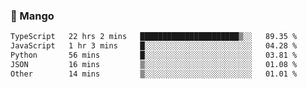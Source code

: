 ### 🥭 Mango

<!--START_SECTION:waka-->

```txt
TypeScript   22 hrs 2 mins   ██████████████████████▒░░   89.35 %
JavaScript   1 hr 3 mins     █░░░░░░░░░░░░░░░░░░░░░░░░   04.28 %
Python       56 mins         █░░░░░░░░░░░░░░░░░░░░░░░░   03.81 %
JSON         16 mins         ▒░░░░░░░░░░░░░░░░░░░░░░░░   01.08 %
Other        14 mins         ▒░░░░░░░░░░░░░░░░░░░░░░░░   01.01 %
```

<!--END_SECTION:waka-->
